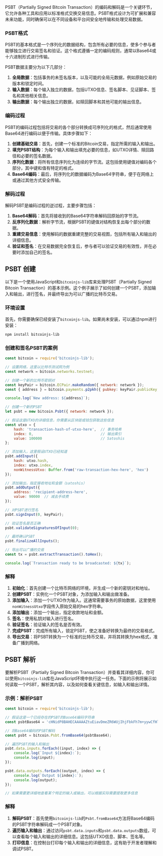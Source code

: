 PSBT（Partially Signed Bitcoin Transaction）的编码和解码是一个关键环节，它允许各种工具和应用以标准格式交换交易信息。PSBT格式设计为可扩展和兼容未来功能，同时确保可以在不同设备和平台间安全地传输和处理交易数据。

### PSBT格式

PSBT的基本格式是一个序列化的数据结构，包含所有必要的信息，使多个参与者能够独立进行交易签名和验证。这个格式遵循一定的编码规则，通常以Base64或十六进制形式进行传输。

PSBT数据主要分为以下几部分：

1. **全局数据**：包括事务的未签名版本，以及可能的全局元数据，例如原始交易的版本和锁定时间。
2. **输入数据**：每个输入独立的数据，包括UTXO信息、签名脚本、见证脚本、签名和其他相关信息。
3. **输出数据**：每个输出独立的数据，如赎回脚本和其他可能的输出信息。

### 编码过程

PSBT的编码过程包括将交易的各个部分转换成可序列化的格式，然后通常使用Base64进行编码以便于传输。具体步骤如下：

1. **创建基础交易**：首先，创建一个标准的Bitcoin交易，指定所需的输入和输出。
2. **填充PSBT结构**：为每个输入和输出填充必要的信息，如UTXO详情、赎回路径和必要的签名数据。
3. **序列化数据**：将所有信息序列化为连续的字节流。这包括使用键值对编码各个部分，其中键和值有特定的格式。
4. **Base64编码**：最后，将序列化的数据编码为Base64字符串，便于在网络上或通过其他方式安全传输。

### 解码过程

解码PSBT是编码过程的逆过程，主要步骤包括：

1. **Base64解码**：首先将接收到的Base64字符串解码回原始的字节流。
2. **反序列化数据**：解析字节流，根据PSBT的键值对结构恢复出每个部分的数据。
3. **重建交易信息**：使用解码的数据重建完整的交易视图，包括所有输入和输出的详细信息。
4. **验证和签名**：在交易数据完全恢复后，参与者可以验证交易的有效性，并在必要时添加自己的签名。

## PSBT 创建
以下是一个使用JavaScript和`bitcoinjs-lib`库来处理PSBT（Partially Signed Bitcoin Transaction）的基本示例。这个例子展示了如何创建一个PSBT，添加输入和输出，进行签名，并最终导出为可以广播的比特币交易。

### 环境设置

首先，你需要确保已经安装了`bitcoinjs-lib`。如果尚未安装，可以通过npm进行安装：

```bash
npm install bitcoinjs-lib
```

### 创建和签名PSBT的案例

```javascript
const bitcoin = require('bitcoinjs-lib');

// 设置网络，这里以比特币测试网为例
const network = bitcoin.networks.testnet;

// 创建一个新的比特币密钥对
const keyPair = bitcoin.ECPair.makeRandom({ network: network });
const { address } = bitcoin.payments.p2pkh({ pubkey: keyPair.publicKey, network: network });

console.log(`New address: ${address}`);

// 创建一个新的PSBT
let psbt = new bitcoin.Psbt({ network: network });

// 假设这是UTXO的详细信息，你需要从区块链或钱包获取这些信息
const utxo = {
    hash: 'transaction-hash-of-utxo-here',  // 事务哈希
    index: 0,                               // 输出索引
    value: 100000                           // Satoshis
};

// 添加输入，这里假设UTXO已经知道
psbt.addInput({
    hash: utxo.hash,
    index: utxo.index,
    nonWitnessUtxo: Buffer.from('raw-transaction-hex-here', 'hex')
});

// 添加输出，指定接收地址和金额（satoshis）
psbt.addOutput({
    address: 'recipient-address-here',
    value: 90000  // 减去手续费
});

// 对PSBT进行签名
psbt.signInput(0, keyPair);

// 验证签名是否正确
psbt.validateSignaturesOfInput(0);

// 最终确认PSBT
psbt.finalizeAllInputs();

// 导出可以广播的交易
const tx = psbt.extractTransaction().toHex();

console.log(`Transaction ready to be broadcasted: ${tx}`);
```

### 解释

1. **初始化**：首先创建一个比特币网络的环境，并生成一个新的密钥对和地址。
2. **创建PSBT**：实例化一个PSBT对象，为添加输入和输出做准备。
3. **添加输入**：添加一个UTXO作为输入。这通常需要事务的原始数据，这里使用`nonWitnessUtxo`字段传入原始交易的hex字符串。
4. **添加输出**：添加一个输出，指定收款地址和金额。
5. **签名**：使用私钥对输入进行签名。
6. **验证签名**：验证输入的签名是否有效。
7. **完成PSBT**：完成所有输入，锁定PSBT，使之准备好转换为最终的交易格式。
8. **导出交易**：将PSBT转换为一个标准的比特币交易，并将其转换为hex格式，准备广播到网络。


## PSBT 解析
要解析PSBT（Partially Signed Bitcoin Transaction）并查看其详细内容，你可以使用`bitcoinjs-lib`库在JavaScript环境中执行这一任务。下面的示例将展示如何读取一个PSBT，解析其内容，以及如何查看关键信息，如输入和输出详情。

### 示例：解析PSBT

```javascript
const bitcoin = require('bitcoinjs-lib');

// 假设这是一个已经存在的PSBT的Base64编码字符串
const psbtBase64 = 'cHNidP8BAHECAAAAAZtuEiavDmeZR6WUjIhjFbkFh7m+yywCfHlni6uTrgH/////AZD+GwAAAAAAF6kU9BeD5tGIzjL0VzU3+kEUNw+HME3/////8C0wbdQAAAAAAF6kUAAAAAAAAiACATWsYQSE/C85hv5jZVDezl0l4AAAAAAAEBKxAnAAAAAAAAFgAUjVv8Fy0Qdk84W/oBhiMllC+HIHg=';

// 将Base64编码的PSBT解码
const psbt = bitcoin.Psbt.fromBase64(psbtBase64);

// 遍历PSBT的输入和输出
psbt.data.inputs.forEach((input, index) => {
    console.log(`Input ${index}:`);
    console.log(input);
});

psbt.data.outputs.forEach((output, index) => {
    console.log(`Output ${index}:`);
    console.log(output);
});

// 如果需要更详细地查看某个特定的输入或输出，可以根据实际需要提取更多信息
```

### 解释

1. **解码PSBT**：首先使用`bitcoinjs-lib`的`Psbt.fromBase64`方法将Base64编码的PSBT字符串解码成一个PSBT对象。
2. **遍历输入和输出**：通过访问`psbt.data.inputs`和`psbt.data.outputs`数组，可以查看每个输入和输出的详细信息。这包括UTXO信息、脚本、签名等。
3. **打印信息**：在控制台打印每个输入和输出的详细信息，这有助于开发者理解和调试PSBT。